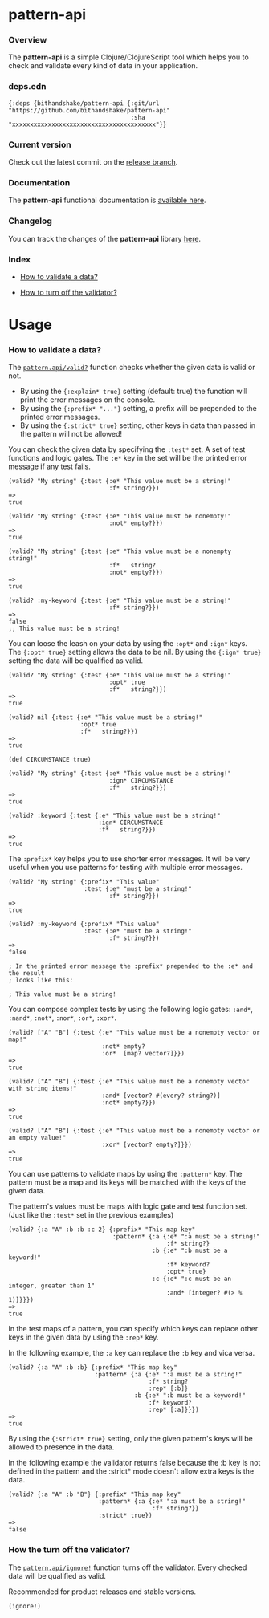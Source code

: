 
# pattern-api

### Overview

The <strong>pattern-api</strong> is a simple Clojure/ClojureScript tool which
helps you to check and validate every kind of data in your application.

### deps.edn

```
{:deps {bithandshake/pattern-api {:git/url "https://github.com/bithandshake/pattern-api"
                                  :sha     "xxxxxxxxxxxxxxxxxxxxxxxxxxxxxxxxxxxxxxxx"}}
```

### Current version

Check out the latest commit on the [release branch](https://github.com/bithandshake/pattern-api/tree/release).

### Documentation

The <strong>pattern-api</strong> functional documentation is [available here](documentation/COVER.md).

### Changelog

You can track the changes of the <strong>pattern-api</strong> library [here](CHANGES.md).

### Index

- [How to validate a data?](#how-to-validate-a-data)

- [How to turn off the validator?](#how-to-turn-off-the-validator)

# Usage

### How to validate a data?

The [`pattern.api/valid?`](documentation/cljc/pattern/API.md/#valid) function
checks whether the given data is valid or not.

- By using the `{:explain* true}` setting (default: true) the function will
  print the error messages on the console.
- By using the `{:prefix* "..."}` setting, a prefix will be prepended to the
  printed error messages.
- By using the `{:strict* true}` setting, other keys in data than passed in the
  pattern will not be allowed!  

You can check the given data by specifying the `:test*` set. A set of test functions
and logic gates. The `:e*` key in the set will be the printed error message if
any test fails.

```
(valid? "My string" {:test {:e* "This value must be a string!"
                            :f* string?}})
=>
true

(valid? "My string" {:test {:e* "This value must be nonempty!"
                            :not* empty?}})
=>
true

(valid? "My string" {:test {:e* "This value must be a nonempty string!"
                            :f*   string?
                            :not* empty?}})
=>
true
```

```
(valid? :my-keyword {:test {:e* "This value must be a string!"
                            :f* string?}})
=>
false
;; This value must be a string!
```

You can loose the leash on your data by using the `:opt*` and `:ign*` keys.
The `{:opt* true}` setting allows the data to be nil.
By using the `{:ign* true}` setting the data will be qualified as valid.

```
(valid? "My string" {:test {:e* "This value must be a string!"
                            :opt* true
                            :f*   string?}})
=>
true

(valid? nil {:test {:e* "This value must be a string!"
                    :opt* true
                    :f*   string?}})
=>
true                            
```

```
(def CIRCUMSTANCE true)

(valid? "My string" {:test {:e* "This value must be a string!"
                            :ign* CIRCUMSTANCE
                            :f*   string?}})
=>
true

(valid? :keyword {:test {:e* "This value must be a string!"
                         :ign* CIRCUMSTANCE
                         :f*   string?}})
=>
true                            
```

The `:prefix*` key helps you to use shorter error messages. It will be very useful
when you use patterns for testing with multiple error messages.

```
(valid? "My string" {:prefix* "This value"
                     :test {:e* "must be a string!"
                            :f* string?}})
=>
true    
```

```
(valid? :my-keyword {:prefix* "This value"
                     :test {:e* "must be a string!"
                            :f* string?}})
=>
false

; In the printed error message the :prefix* prepended to the :e* and the result
; looks like this:

; This value must be a string!
```

You can compose complex tests by using the following logic gates:
`:and*`, `:nand*`, `:not*`, `:nor*`, `:or*`, `:xor*`.

```
(valid? ["A" "B"] {:test {:e* "This value must be a nonempty vector or map!"
                          :not* empty?
                          :or*  [map? vector?]}})
=>                          
true

(valid? ["A" "B"] {:test {:e* "This value must be a nonempty vector with string items!"
                          :and* [vector? #(every? string?)]
                          :not* empty?}})
=>                          
true

(valid? ["A" "B"] {:test {:e* "This value must be a nonempty vector or an empty value!"
                          :xor* [vector? empty?]}})
=>                          
true
```

You can use patterns to validate maps by using the `:pattern*` key.
The pattern must be a map and its keys will be matched with the keys of the given
data.

The pattern's values must be maps with logic gate and test function set.
(Just like the `:test*` set in the previous examples)

```
(valid? {:a "A" :b :b :c 2} {:prefix* "This map key"
                             :pattern* {:a {:e* ":a must be a string!"
                                            :f* string?}
                                        :b {:e* ":b must be a keyword!"
                                            :f* keyword?
                                            :opt* true}
                                        :c {:e* ":c must be an integer, greater than 1"
                                            :and* [integer? #(> % 1)]}}})
=>
true                                            
```

In the test maps of a pattern, you can specify which keys can replace other keys
in the given data by using the `:rep*` key.

In the following example, the `:a` key can replace the `:b` key and vica versa.

```
(valid? {:a "A" :b :b} {:prefix* "This map key"
                        :pattern* {:a {:e* ":a must be a string!"
                                       :f* string?
                                       :rep* [:b]}
                                   :b {:e* ":b must be a keyword!"
                                       :f* keyword?
                                       :rep* [:a]}}})
=>
true                                       
```

By using the `{:strict* true}` setting, only the given pattern's keys will be allowed
to presence in the data.

In the following example the validator returns false because the :b key is not defined
in the pattern and the :strict* mode doesn't allow extra keys is the data.

```
(valid? {:a "A" :b "B"} {:prefix* "This map key"
                         :pattern* {:a {:e* ":a must be a string!"
                                        :f* string?}}
                         :strict* true})
=>
false
```

### How the turn off the validator?

The [`pattern.api/ignore!`](documentation/cljc/pattern/API.md/#ignore) function
turns off the validator. Every checked data will be qualified as valid.

Recommended for product releases and stable versions.

```
(ignore!)
```
